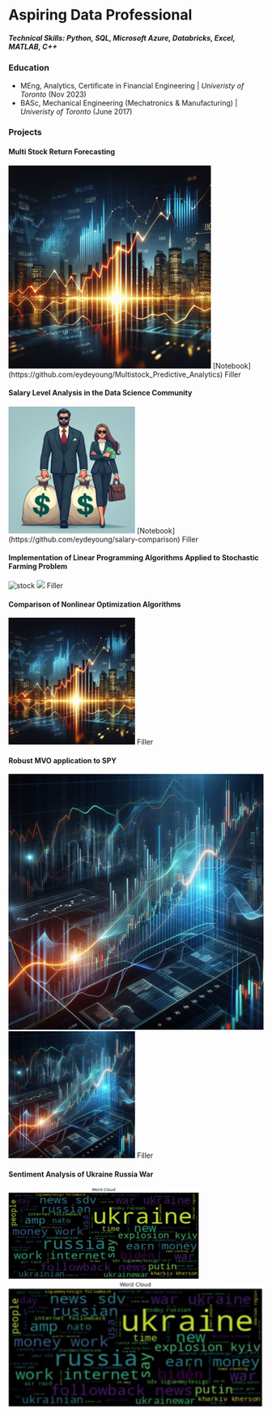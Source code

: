 # Aspiring Data Professional

##### Technical Skills: Python, SQL, Microsoft Azure, Databricks, Excel, MATLAB, C++ 

### Education
- MEng, Analytics, Certificate in Financial Engineering | *Univeristy of Toronto* (Nov 2023)
- BASc, Mechanical Engineering (Mechatronics & Manufacturing) | *Univeristy of Toronto* (June 2017)

### Projects

#### Multi Stock Return Forecasting
<img src="/assets/imgs/stock2.jfif" width="400">
[Notebook](https://github.com/eydeyoung/Multistock_Predictive_Analytics)
Filler

#### Salary Level Analysis in the Data Science Community
<img src="/assets/imgs/Salary Divide.jfif" height="250">
[Notebook](https://github.com/eydeyoung/salary-comparison)
Filler

#### Implementation of Linear Programming Algorithms Applied to Stochastic Farming Problem
![stock](/assets/imgs/Farming_Problem_2.jfif)
<img src="/assets/imgs/Farming_Problem_2.jfif" height="250">
Filler

#### Comparison of Nonlinear Optimization Algorithms
<!--- ![stock](/assets/imgs/stock2.jfif) --->
<img src="/assets/imgs/stock2.jfif" height="250">
Filler  

#### Robust MVO application to SPY
![stock](/assets/imgs/stock1.jfif)
<img src="/assets/imgs/stock1.jfif" height="250">
Filler  

#### Sentiment Analysis of Ukraine Russia War
![stock](/assets/imgs/Ukraine-Russia-War.JPG)
<img src="/assets/imgs/Ukraine-Russia-War.JPG" height="250">






